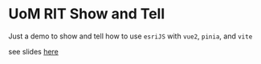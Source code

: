 # UoM RIT Show and Tell

Just a demo to show and tell how to use `esriJS` with `vue2`, `pinia`, and `vite`

see slides [here](https://hackmd.io/@fdq09eca/B1lYjvJN6)